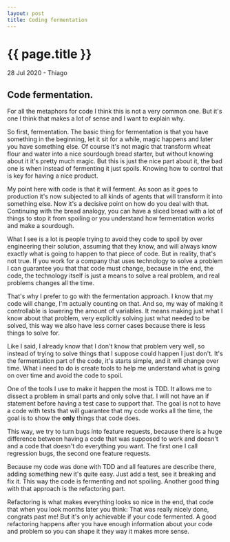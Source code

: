 ```yaml
---
layout: post
title: Coding fermentation
---
```


{{ page.title }}
================

<p class="meta">28 Jul 2020 - Thiago</p>

## Code fermentation.

For all the metaphors for code I think this is not a very common one. But it's one I think that makes a lot of sense and I want to explain why.

So first, fermentation. The basic thing for fermentation is that you have something in the beginning, let it sit for a while, magic happens and later you have something else. Of course it's not magic that transform wheat flour and water into a nice sourdough bread starter, but without knowing about it it's pretty much magic. But this is just the nice part about it, the bad one is when instead of fermenting it just spoils. Knowing how to control that is key for having a nice product.

My point here with code is that it will ferment. As soon as it goes to production it's now subjected to all kinds of agents that will transform it into something else. Now it's a decisive point on how do you deal with that. Continuing with the bread analogy, you can have a sliced bread with a lot of things to stop it from spoiling or you understand how fermentation works and make a sourdough.

What I see is a lot is people trying to avoid they code to spoil by over engineering their solution, assuming that they know, and will always know exactly what is going to happen to that piece of code. But in reality, that's not true. If you work for a company that uses technology to solve a problem I can guarantee you that that code must change, because in the end, the code, the technology itself is just a means to solve a real problem, and real problems changes all the time.

That's why I prefer to go with the fermentation approach. I know that my code will change, I'm actually counting on that. And so, my way of making it controllable is lowering the amount of variables. It means making just what I know about that problem, very explicitly solving just what needed to be solved, this way we also have less corner cases because there is less things to solve for.

Like I said, I already know that I don't know that problem very well, so instead of trying to solve things that I suppose could happen I just don't. It's the fermentation part of the code, it's starts simple, and it will change over time. What i need to do is create tools to help me understand what is going on over time and avoid the code to spoil.

One of the tools I use to make it happen the most is TDD. It allows me to dissect a problem in small parts and only solve that. I will not have an if statement before having a test case to support that. The goal is not to have a code with tests that will guarantee that my code works all the time, the goal is to show the **only** things that code does.

This way, we try to turn bugs into feature requests, because there is a huge difference between having a code that was supposed to work and doesn't and a code that doesn't do everything you want. The first one I call regression bugs, the second one feature requests.

Because my code was done with TDD and all features are describe there, adding something new it's quite easy. Just add a test, see it breaking and fix it. This way the code is fermenting and not spoiling. Another good thing with that approach is the refactoring part.

Refactoring is what makes everything looks so nice in the end, that code that when you look months later you think: That was really nicely done, congrats past me! But it's only achievable if your code fermented. A good refactoring happens after you have enough information about your code and problem so you can shape it they way it makes more sense.
